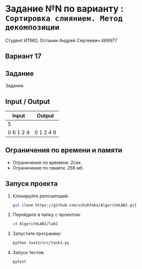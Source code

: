 # Задание №N по варианту : `Сортировка слиянием. Метод декомпозиции`

Студент ИТМО, Останин Андрей Сергеевич 466977

## Вариант 17

## Задание

Задание

## Input / Output

| Input     | Output    |
|-----------|-----------|
| 5         |           | 
| 0 6 1 2 4 | 0 1 2 4 6 |

## Ограничения по времени и памяти

- Ограничение по времени. 2сек.
- Ограничение по памяти. 256 мб.

## Запуск проекта

1. Клонируйте репозиторий:
   ```bash
   git clone https://github.com/vzhuhfaka/AlgoritmLAB1.git
   ```
2. Перейдите в папку с проектом:
   ```bash
   cd AlgoritmLAB1/lab2
   ```
3. Запустите программу:
   ```bash
   python task1/src/task1.py
   ```
4. Запуск тестов:
   ```bash
   pytest
   ```
